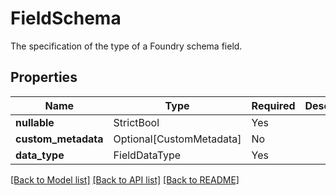 # FieldSchema

The specification of the type of a Foundry schema field.


## Properties
| Name | Type | Required | Description |
| ------------ | ------------- | ------------- | ------------- |
**nullable** | StrictBool | Yes |  |
**custom_metadata** | Optional[CustomMetadata] | No |  |
**data_type** | FieldDataType | Yes |  |


[[Back to Model list]](../../../../README.md#models-v2-link) [[Back to API list]](../../../../README.md#apis-v2-link) [[Back to README]](../../../../README.md)
